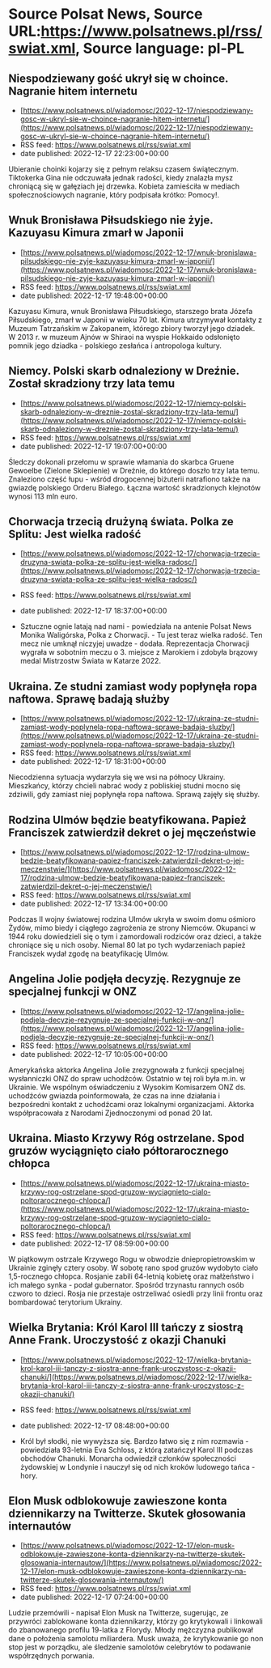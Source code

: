 # Source Polsat News, Source URL:https://www.polsatnews.pl/rss/swiat.xml, Source language: pl-PL

## Niespodziewany gość ukrył się w choince. Nagranie hitem internetu
 - [https://www.polsatnews.pl/wiadomosc/2022-12-17/niespodziewany-gosc-w-ukryl-sie-w-choince-nagranie-hitem-internetu/](https://www.polsatnews.pl/wiadomosc/2022-12-17/niespodziewany-gosc-w-ukryl-sie-w-choince-nagranie-hitem-internetu/)
 - RSS feed: https://www.polsatnews.pl/rss/swiat.xml
 - date published: 2022-12-17 22:23:00+00:00

Ubieranie choinki kojarzy się z pełnym relaksu czasem świątecznym. Tiktokerka Gina nie odczuwała jednak radości, kiedy znalazła mysz chroniącą się w gałęziach jej drzewka. Kobieta zamieściła w mediach społecznościowych nagranie, który podpisała krótko: Pomocy!.

## Wnuk Bronisława Piłsudskiego nie żyje. Kazuyasu Kimura zmarł w Japonii
 - [https://www.polsatnews.pl/wiadomosc/2022-12-17/wnuk-bronislawa-pilsudskiego-nie-zyje-kazuyasu-kimura-zmarl-w-japonii/](https://www.polsatnews.pl/wiadomosc/2022-12-17/wnuk-bronislawa-pilsudskiego-nie-zyje-kazuyasu-kimura-zmarl-w-japonii/)
 - RSS feed: https://www.polsatnews.pl/rss/swiat.xml
 - date published: 2022-12-17 19:48:00+00:00

Kazuyasu Kimura, wnuk Bronisława Piłsudskiego, starszego brata Józefa Piłsudskiego, zmarł w Japonii w wieku 70 lat. Kimura utrzymywał kontakty z Muzeum Tatrzańskim w Zakopanem, którego zbiory tworzył jego dziadek. W 2013 r. w muzeum Ajnów w Shiraoi na wyspie Hokkaido odsłonięto pomnik jego dziadka - polskiego zesłańca i antropologa kultury.

## Niemcy. Polski skarb odnaleziony w Dreźnie. Został skradziony trzy lata temu
 - [https://www.polsatnews.pl/wiadomosc/2022-12-17/niemcy-polski-skarb-odnaleziony-w-dreznie-zostal-skradziony-trzy-lata-temu/](https://www.polsatnews.pl/wiadomosc/2022-12-17/niemcy-polski-skarb-odnaleziony-w-dreznie-zostal-skradziony-trzy-lata-temu/)
 - RSS feed: https://www.polsatnews.pl/rss/swiat.xml
 - date published: 2022-12-17 19:07:00+00:00

Śledczy dokonali przełomu w sprawie włamania do skarbca Gruene Gewoelbe (Zielone Sklepienie) w Dreźnie, do którego doszło trzy lata temu. Znaleziono część łupu - wśród drogocennej biżuterii natrafiono także na gwiazdę polskiego Orderu Białego. Łączna wartość skradzionych klejnotów wynosi 113 mln euro.

## Chorwacja trzecią drużyną świata. Polka ze Splitu: Jest wielka radość
 - [https://www.polsatnews.pl/wiadomosc/2022-12-17/chorwacja-trzecia-druzyna-swiata-polka-ze-splitu-jest-wielka-radosc/](https://www.polsatnews.pl/wiadomosc/2022-12-17/chorwacja-trzecia-druzyna-swiata-polka-ze-splitu-jest-wielka-radosc/)
 - RSS feed: https://www.polsatnews.pl/rss/swiat.xml
 - date published: 2022-12-17 18:37:00+00:00

- Sztuczne ognie latają nad nami - powiedziała na antenie Polsat News Monika Waligórska, Polka z Chorwacji. - Tu jest teraz wielka radość. Ten mecz nie umknął niczyjej uwadze - dodała. Reprezentacja Chorwacji wygrała w sobotnim meczu o 3. miejsce z Marokiem i zdobyła brązowy medal Mistrzostw Świata w Katarze 2022.

## Ukraina. Ze studni zamiast wody popłynęła ropa naftowa. Sprawę badają służby
 - [https://www.polsatnews.pl/wiadomosc/2022-12-17/ukraina-ze-studni-zamiast-wody-poplynela-ropa-naftowa-sprawe-badaja-sluzby/](https://www.polsatnews.pl/wiadomosc/2022-12-17/ukraina-ze-studni-zamiast-wody-poplynela-ropa-naftowa-sprawe-badaja-sluzby/)
 - RSS feed: https://www.polsatnews.pl/rss/swiat.xml
 - date published: 2022-12-17 18:31:00+00:00

Niecodzienna sytuacja wydarzyła się we wsi na północy Ukrainy. Mieszkańcy, którzy chcieli nabrać wody z pobliskiej studni mocno się zdziwili, gdy zamiast niej popłynęła ropa naftowa. Sprawą zajęły się służby.

## Rodzina Ulmów będzie beatyfikowana. Papież Franciszek zatwierdził dekret o jej męczeństwie
 - [https://www.polsatnews.pl/wiadomosc/2022-12-17/rodzina-ulmow-bedzie-beatyfikowana-papiez-franciszek-zatwierdzil-dekret-o-jej-meczenstwie/](https://www.polsatnews.pl/wiadomosc/2022-12-17/rodzina-ulmow-bedzie-beatyfikowana-papiez-franciszek-zatwierdzil-dekret-o-jej-meczenstwie/)
 - RSS feed: https://www.polsatnews.pl/rss/swiat.xml
 - date published: 2022-12-17 13:34:00+00:00

Podczas II wojny światowej rodzina Ulmów ukryła w swoim domu ośmioro Żydów, mimo biedy i ciągłego zagrożenia ze strony Niemców. Okupanci w 1944 roku dowiedzieli się o tym i zamordowali rodziców oraz dzieci, a także chroniące się u nich osoby. Niemal 80 lat po tych wydarzeniach papież Franciszek wydał zgodę na beatyfikację Ulmów.

## Angelina Jolie podjęła decyzję. Rezygnuje ze specjalnej funkcji w ONZ
 - [https://www.polsatnews.pl/wiadomosc/2022-12-17/angelina-jolie-podjela-decyzje-rezygnuje-ze-specjalnej-funkcji-w-onz/](https://www.polsatnews.pl/wiadomosc/2022-12-17/angelina-jolie-podjela-decyzje-rezygnuje-ze-specjalnej-funkcji-w-onz/)
 - RSS feed: https://www.polsatnews.pl/rss/swiat.xml
 - date published: 2022-12-17 10:05:00+00:00

Amerykańska aktorka Angelina Jolie zrezygnowała z funkcji specjalnej wysłanniczki ONZ do spraw uchodźców. Ostatnio w tej roli była m.in. w Ukrainie. We wspólnym oświadczeniu z Wysokim Komisarzem ONZ ds. uchodźców gwiazda poinformowała, że czas na inne działania i bezpośredni kontakt z uchodźcami oraz lokalnymi organizacjami. Aktorka współpracowała z Narodami Zjednoczonymi od ponad 20 lat.

## Ukraina. Miasto Krzywy Róg ostrzelane. Spod gruzów wyciągnięto ciało półtorarocznego chłopca
 - [https://www.polsatnews.pl/wiadomosc/2022-12-17/ukraina-miasto-krzywy-rog-ostrzelane-spod-gruzow-wyciagnieto-cialo-poltorarocznego-chlopca/](https://www.polsatnews.pl/wiadomosc/2022-12-17/ukraina-miasto-krzywy-rog-ostrzelane-spod-gruzow-wyciagnieto-cialo-poltorarocznego-chlopca/)
 - RSS feed: https://www.polsatnews.pl/rss/swiat.xml
 - date published: 2022-12-17 08:59:00+00:00

W piątkowym ostrzale Krzywego Rogu w obwodzie dniepropietrowskim w Ukrainie zginęły cztery osoby. W sobotę rano spod gruzów wydobyto ciało 1,5-rocznego chłopca. Rosjanie zabili 64-letnią kobietę oraz małżeństwo i ich małego synka - podał gubernator. Spośród trzynastu rannych osób czworo to dzieci. Rosja nie przestaje ostrzeliwać osiedli przy linii frontu oraz bombardować terytorium Ukrainy.

## Wielka Brytania: Król Karol III tańczy z siostrą Anne Frank. Uroczystość z okazji Chanuki
 - [https://www.polsatnews.pl/wiadomosc/2022-12-17/wielka-brytania-krol-karol-iii-tanczy-z-siostra-anne-frank-uroczystosc-z-okazji-chanuki/](https://www.polsatnews.pl/wiadomosc/2022-12-17/wielka-brytania-krol-karol-iii-tanczy-z-siostra-anne-frank-uroczystosc-z-okazji-chanuki/)
 - RSS feed: https://www.polsatnews.pl/rss/swiat.xml
 - date published: 2022-12-17 08:48:00+00:00

- Król był słodki, nie wywyższa się. Bardzo łatwo się z nim rozmawia - powiedziała 93-letnia Eva Schloss, z którą zatańczył Karol III podczas obchodów Chanuki. Monarcha odwiedził członków społeczności żydowskiej w Londynie i nauczył się od nich kroków ludowego tańca - hory.

## Elon Musk odblokowuje zawieszone konta dziennikarzy na Twitterze. Skutek głosowania internautów
 - [https://www.polsatnews.pl/wiadomosc/2022-12-17/elon-musk-odblokowuje-zawieszone-konta-dziennikarzy-na-twitterze-skutek-glosowania-internautow/](https://www.polsatnews.pl/wiadomosc/2022-12-17/elon-musk-odblokowuje-zawieszone-konta-dziennikarzy-na-twitterze-skutek-glosowania-internautow/)
 - RSS feed: https://www.polsatnews.pl/rss/swiat.xml
 - date published: 2022-12-17 07:24:00+00:00

Ludzie przemówili - napisał Elon Musk na Twitterze, sugerując, ze przywróci zablokowane konta dziennikarzy, którzy go krytykowali i linkowali do zbanowanego profilu 19-latka z Florydy. Młody mężczyzna publikował dane o położenia samolotu miliardera. Musk uważa, że krytykowanie go non stop jest w porządku, ale śledzenie samolotów celebrytów to podawanie współrzędnych porwania.
